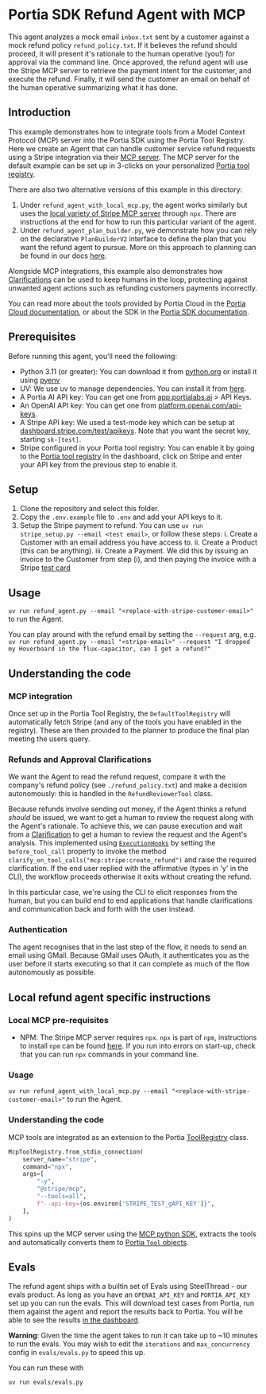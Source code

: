 # Portia SDK Refund Agent with MCP

This agent analyzes a mock email `inbox.txt` sent by a customer against a mock refund policy `refund_policy.txt`. If it believes the refund should proceed, it will present it's rationale to the human operative (you!) for approval via the command line. Once approved, the refund agent will use the Stripe MCP server to retrieve the payment intent for the customer, and execute the refund. Finally, it will send the customer an email on behalf of the human operative summarizing what it has done.

## Introduction

This example demonstrates how to integrate tools from a Model Context Protocol (MCP) server into the Portia SDK using the Portia Tool Registry. Here we create an Agent that can handle customer service refund requests using a Stripe integration via their [MCP server](https://docs.stripe.com/building-with-llms#mcp-remote). The MCP server for the default example can be set up in 3-clicks on your personalized [Portia tool registry](https://app.portialabs.ai/dashboard/tool-registry).

There are also two alternative versions of this example in this directory:
1. Under `refund_agent_with_local_mcp.py`, the agent works similarly but uses the [local variety of Stripe MCP server](https://github.com/stripe/agent-toolkit/tree/main/modelcontextprotocol) through `npx`. There are instructions at the end for how to run this particular variant of the agent.
2. Under `refund_agent_plan_builder.py`, we demonstrate how you can rely on the declarative `PlanBuilderV2` interface to define the plan that you want the refund agent to pursue. More on this approach to planning can be found in our docs [here](https://docs.portialabs.ai/build-plan).

Alongside MCP integrations, this example also demonstrates how [Clarifications](https://docs.portialabs.ai/understand-clarifications) can be used to keep humans in the loop, protecting against unwanted agent actions such as refunding customers payments incorrectly.

You can read more about the tools provided by Portia Cloud in the [Portia Cloud documentation](https://docs.portialabs.ai/), or about the SDK in the [Portia SDK documentation](https://docs.portialabs.ai/SDK/portia).

## Prerequisites

Before running this agent, you'll need the following:

- Python 3.11 (or greater): You can download it from [python.org](https://www.python.org/downloads/) or install it using [pyenv](https://github.com/pyenv/pyenv)
- UV: We use uv to manage dependencies. You can install it from [here](https://docs.astral.sh/uv/concepts/projects/dependencies/).
- A Portia AI API key: You can get one from [app.portialabs.ai](https://app.portialabs.ai) > API Keys.
- An OpenAI API key: You can get one from [platform.openai.com/api-keys](https://platform.openai.com/api-keys).
- A Stripe API key: We used a test-mode key which can be setup at [dashboard.stripe.com/test/apikeys](https://dashboard.stripe.com/test/apikeys). Note that you want the secret key, starting `sk-[test]`.
- Stripe configured in your Portia tool registry: You can enable it by going to the [Portia tool registry](https://app.portialabs.ai/dashboard/tool-registry) in the dashboard, click on Stripe and enter your API key from the previous step to enable it.


## Setup

1. Clone the repository and select this folder.
2. Copy the `.env.example` file to `.env` and add your API keys to it.
3. Setup the Stripe payment to refund. You can use `uv run stripe_setup.py --email <test email>`, or follow these steps:
    i. Create a Customer with an email address you have access to.
    ii. Create a Product (this can be anything).
    iii. Create a Payment. We did this by issuing an invoice to the Customer from step (i), and then paying the invoice with a Stripe [test card](https://docs.stripe.com/testing)


## Usage

`uv run refund_agent.py --email "<replace-with-stripe-customer-email>"` to run the Agent.

You can play around with the refund email by setting the `--request` arg, e.g. `uv run refund_agent.py --email "<stripe-email>" --request "I dropped my Hoverboard in the flux-capacitor, can I get a refund?"`

## Understanding the code

### MCP integration

Once set up in the Portia Tool Registry, the `DefaultToolRegistry` will automatically fetch Stripe (and any of the tools you have enabled in the registry). These are then provided to the planner to produce the final plan meeting the users query.

### Refunds and Approval Clarifications

We want the Agent to read the refund request, compare it with the company's refund policy (see `./refund_policy.txt`) and make a decision autonomously: this is handled in the `RefundReviewerTool` class.

Because refunds involve sending out money, if the Agent thinks a refund _should_ be issued, we want to get a human to review the request along with the Agent's rationale. To achieve this, we can pause execution and wait from a [Clarification](https://docs.portialabs.ai/understand-clarifications) to get a human to review the request and the Agent's analysis. This implemented using [`ExecutionHooks`](https://docs.portialabs.ai/execution-hooks) by setting the `before_tool_call` property to invoke the method `clarify_on_tool_calls("mcp:stripe:create_refund")` and raise the required clarification. If the end user replied with the affirmative (types in 'y' in the CLI), the workflow proceeds otherwise it exits without creating the refund.

In this particular case, we're using the CLI to elicit responses from the human, but you can build end to end applications that handle clarifications and communication back and forth with the user instead.

### Authentication

The agent recognises that in the last step of the flow, it needs to send an email using GMail. Because GMail uses OAuth, it authenticates you as the user before it starts executing so that it can complete as much of the flow autonomously as possible.


## Local refund agent specific instructions

### Local MCP pre-requisites

- NPM: The Stripe MCP server requires `npx`. `npx` is part of `npm`, instructions to install `npm` can be found [here](https://docs.npmjs.com/downloading-and-installing-node-js-and-npm). If you run into errors on start-up, check that you can run `npx` commands in your command line. 

### Usage

`uv run refund_agent_with_local_mcp.py --email "<replace-with-stripe-customer-email>"` to run the Agent.

### Understanding the code

MCP tools are integrated as an extension to the Portia [ToolRegistry](https://docs.portialabs.ai/SDK/portia/tool_registry#toolregistry-objects) class.

```python
McpToolRegistry.from_stdio_connection(
    server_name="stripe",
    command="npx",
    args=[
        "-y",
        "@stripe/mcp",
        "--tools=all",
        f"--api-key={os.environ['STRIPE_TEST_gAPI_KEY']}",
    ],
)
```

This spins up the MCP server using the [MCP python SDK](https://github.com/modelcontextprotocol/python-sdk), extracts the tools and automatically converts them to [Portia `Tool` objects](https://docs.portialabs.ai/intro-to-tools).


## Evals

The refund agent ships with a builtin set of Evals using SteelThread - our evals product. As long as you have an `OPENAI_API_KEY` and `PORTIA_API_KEY` set up you can run the evals. This will download test cases from Portia, run them against the agent and report the results back to Portia. You will be able to see the results [in the dashboard](https://app.portialabs.ai/dashboard/evals).

**Warning**: Given the time the agent takes to run it can take up to ~10 minutes to run the evals. You may wish to edit the `iterations` and `max_concurrency` config in `evals/evals.py` to speed this up. 

You can run these with 

```
uv run evals/evals.py
```
